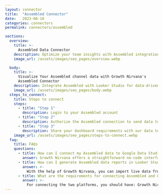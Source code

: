 ```yaml
---
layout: connector
title:  "Assembled Connector"
date:   2023-08-10
categories: connectors
permalink: connectors/assembled

sections:
  overview:
    title: >-
      Assembled Data Connector
    description: Optimize your team insights with Assembled integration. Seamlessly merge workforce data from Assembled with Looker Studio's analytical capabilities, unlocking a comprehensive view of scheduling, performance, and efficiency.
    image_url: /assets/images/seo_pages/overview.webp

  body:
    title: >-
      Visualize Your Assembled channel data with Growth Nirvana's
      Assembled Connector
    description: Integrate Assembled with Looker Studio for data-driven scheduling and performance analysis that drives operational excellence.
    image_url: /assets/images/seo_pages/body.webp
  steps_to_connect:
    title: Steps to connect
    steps:
      - title: "Step 1"
        description: Login to your Assembled account
      - title: "Step 2"
        description: Authorize the Assembled connection to send data to Growth Nirvana
      - title: "Step 3"
        description: Share your dashboard requirements with our data team. We will build the report for you.
    image_url: /assets/images/seo_pages/steps-to-connect.webp
  faq:
    title: FAQs
    questions:
      - title: How can I connect my Assembled data to Google Data Studio/Looker Studio?
        answer: Growth Nirvana offers a straightforward no-code interface to connect to Assembled data sources.
      - title: How can I generate Assembled data reports in Looker Studio?
        answer: >-
          With the help of Growth Nirvana, you can import live data from Assembled into Looker Studio. These data can be viewed in charts, tables, and dashboards to generate branded reports that can be shared instantly.
      - title: What are the requirements for connecting Assembled and Looker Studio?
        answer: >-
          For connecting the two platforms, you should have: Growth Nirvana Account and Assembled Ads Account
---
```


